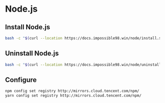 # Node.js

## Install Node.js

```bash
bash -c "$(curl --location https://docs.impossible98.win/node/install.sh)"
```

## Uninstall Node.js

```bash
bash -c "$(curl --location https://docs.impossible98.win/node/uninstall.sh)"
```

## Configure

```bash
npm config set registry http://mirrors.cloud.tencent.com/npm/
yarn config set registry http://mirrors.cloud.tencent.com/npm/
```
